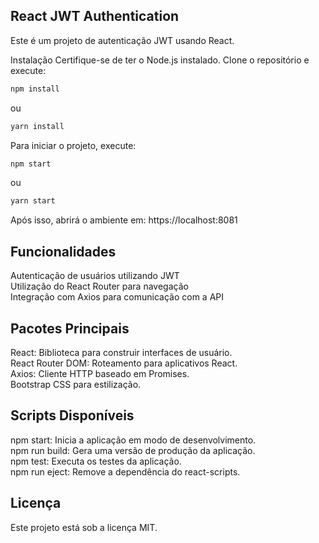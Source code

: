 ## React JWT Authentication
Este é um projeto de autenticação JWT usando React.

Instalação
Certifique-se de ter o Node.js instalado. Clone o repositório e execute:

```bash
npm install
```

ou

``` bash
yarn install
```

Para iniciar o projeto, execute:

```bash
npm start
```

ou 

```bash
yarn start
```

Após isso, abrirá o ambiente em: 
https://localhost:8081

## Funcionalidades <br>
Autenticação de usuários utilizando JWT <br>
Utilização do React Router para navegação <br>
Integração com Axios para comunicação com a API <br>

## Pacotes Principais <br>
React: Biblioteca para construir interfaces de usuário. <br>
React Router DOM: Roteamento para aplicativos React. <br>
Axios: Cliente HTTP baseado em Promises. <br>
Bootstrap CSS para estilização. <br>

## Scripts Disponíveis
npm start: Inicia a aplicação em modo de desenvolvimento. <br>
npm run build: Gera uma versão de produção da aplicação. <br>
npm test: Executa os testes da aplicação. <br>
npm run eject: Remove a dependência do react-scripts. <br>

## Licença <br>
Este projeto está sob a licença MIT.
